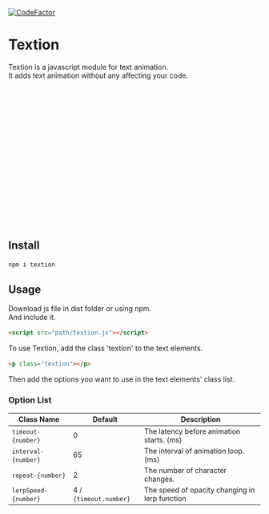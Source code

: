 [![CodeFactor](https://www.codefactor.io/repository/github/unsignd/textion/badge)](https://www.codefactor.io/repository/github/unsignd/textion)

# Textion
Textion is a javascript module for text animation.<br>
It adds text animation without any affecting your code.

<img src="./examples/data/textionGIF.gif">

## Install
```
npm i textion
```

## Usage
Download js file in dist folder or using npm.<br>
And include it.

```html
<script src="path/textion.js"></script>
```
To use Textion, add the class 'textion' to the text elements.
```html
<p class="textion"></p>
```
Then add the options you want to use in the text elements' class list.

### Option List
|Class Name|Default|Description|
|-|-|-|
|`timeout-{number}`|0|The latency before animation starts. (ms)|
|`interval-{number}`|65|The interval of animation loop. (ms)|
|`repeat-{number}`|2|The number of character changes.|
|`lerpSpeed-{number}`|4 / `{timeout.number}`|The speed of opacity changing in lerp function|
